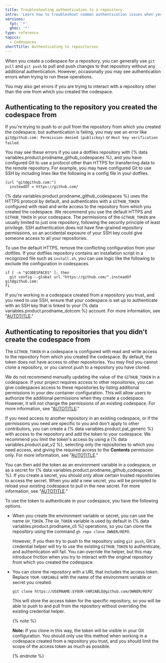 ```yaml
---
title: Troubleshooting authentication to a repository
intro: 'Learn how to troubleshoot common authentication issues when you clone, push to, or pull from a repository in a codespace.'
versions:
  fpt: '*'
  ghec: '*'
type: reference
topics:
  - Codespaces
shortTitle: Authenticating to repositories
---
```


When you create a codespace for a repository, you can generally use `git pull` and `git push` to pull and push changes to that repository without any additional authentication. However, occasionally you may see authentication errors when trying to run these operations.

You may also get errors if you are trying to interact with a repository other than the one from which you created the codespace.

## Authenticating to the repository you created the codespace from

If you're trying to push to or pull from the repository from which you created the codespace, but authentication is failing, you may see an error like `git@github.com: Permission denied (publickey)` or `Host key verification failed`.

You may see these errors if you use a dotfiles repository with {% data variables.product.prodname_github_codespaces %}, and you have configured Git to use a protocol other than HTTPS for transferring data to the remote repository. For example, you may have configured Git to use SSH by including lines like the following in a config file in your dotfiles.

```shell
[url "git@github.com:"]
  insteadOf = https://github.com/
```

{% data variables.product.prodname_github_codespaces %} uses the HTTPS protocol by default, and authenticates with a `GITHUB_TOKEN` configured with read and write access to the repository from which you created the codespace. We recommend you use the default HTTPS and `GITHUB_TOKEN` in your codespace. The permissions of the `GITHUB_TOKEN` are usually limited to just one repository, following the security principle of least privilege. SSH authentication does not have fine-grained repository permissions, so an accidental exposure of your SSH key could give someone access to all your repositories.

To use the default HTTPS, remove the conflicting configuration from your dotfiles. If your dotfiles repository contains an installation script in a recognized file such as `install.sh`, you can use logic like the following to exclude the configuration in codespaces.

```shell
if [ -n "$CODESPACES" ]; then
  git config --global url."https://github.com/".insteadOf git@github.com:
fi
```

If you're working in a codespace created from a repository you trust, and you need to use SSH, ensure that your codespace is set up to authenticate with an SSH key that is linked to your {% data variables.product.prodname_dotcom %} account. For more information, see "[AUTOTITLE](/authentication/connecting-to-github-with-ssh/generating-a-new-ssh-key-and-adding-it-to-the-ssh-agent)."

## Authenticating to repositories that you didn't create the codespace from

The `GITHUB_TOKEN` in a codespace is configured with read and write access to the repository from which you created the codespace. By default, the token does not have access to other repositories. You may find you cannot clone a repository, or you cannot push to a repository you have cloned.

We do not recommend manually updating the value of the `GITHUB_TOKEN` in a codespace. If your project requires access to other repositories, you can give codespaces access to these repositories by listing additional permissions in your dev container configuration. This will allow users to authorize the additional permissions when they create a codespace. However, it will not change the permissions of an existing codespace. For more information, see "[AUTOTITLE](/codespaces/managing-your-codespaces/managing-repository-access-for-your-codespaces)."

If you need access to another repository in an existing codespace, or if the permissions you need are specific to you and don't apply to other contributors, you can create a {% data variables.product.pat_generic %} with access to the repository and add the token to your codespace. We recommend you limit the token's access by using a {% data variables.product.pat_v2 %}, selecting only the repositories to which you need access, and giving the required access to the **Contents** permission only. For more information, see "[AUTOTITLE](/authentication/keeping-your-account-and-data-secure/managing-your-personal-access-tokens#creating-a-fine-grained-personal-access-token)."

You can then add the token as an environment variable in a codespace, or as a secret for {% data variables.product.prodname_github_codespaces %}. If you create a secret, you should only allow certain trusted repositories to access the secret. When you add a new secret, you will be prompted to reload your existing codespace to pull in the new secret. For more information, see "[AUTOTITLE](/codespaces/managing-your-codespaces/managing-your-account-specific-secrets-for-github-codespaces)."

To use the token to authenticate in your codespace, you have the following options.

* When you create the environment variable or secret, you can use the name `GH_TOKEN`. The `GH_TOKEN` variable is used by default in {% data variables.product.prodname_cli %} operations, so you can clone the repository using the command `gh repo clone OWNER/REPO`.

  However, if you then try to push to the repository using `git push`, Git's credential helper will try to use the existing `GITHUB_TOKEN` to authenticate, and authentication will fail. You can override the helper, but this may introduce friction when you try to interact with the original repository from which you created the codespace.
* You can clone the repository with a URL that includes the access token. Replace `YOUR-VARIABLE` with the name of the environment variable or secret you created.

  ```shell
  git clone https://USERNAME:$YOUR-VARIABLE@github.com/OWNER/REPO`
  ```

  This will store the access token for the specific repository, so you will be able to push to and pull from the repository without overriding the existing credential helper.

  {% note %}

  **Note:** If you clone in this way, the token will be visible in your Git configuration. You should only use this method when working in a codespace created from a repository you trust, and you should limit the scope of the access token as much as possible.

  {% endnote %}
